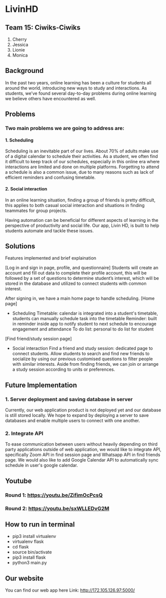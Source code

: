 # LivinHD

## Team 15: Ciwiks-Ciwiks
1. Cherry
2. Jessica
3. Lionie
4. Monica

## Background
In the past two years, online learning has been a culture for students all around the world, introducing new ways to study and interactions. As students, we’ve found several day-to-day problems during online learning we believe others have encountered as well.

## Problems
### Two main problems we are going to address are:
#### 1. Scheduling
Scheduling is an inevitable part of our lives. About 70% of adults make use of a digital calendar to schedule their activities. As a student, we often find it difficult to keep track of our schedules, especially in this online era where interactions are limited and done on multiple platforms. Forgetting to attend a schedule is also a common issue, due to many reasons such as lack of efficient reminders and confusing timetable.
#### 2. Social interaction
In an online learning situation, finding a group of friends is pretty difficult, this applies to both casual social interaction and situations in finding teammates for group projects.
 
Having automation can be beneficial for different aspects of learning in the perspective of productivity and social life. Our app, Livin HD, is built to help students automate and tackle these issues.

## Solutions 
Features implemented and brief explaination
 
[Log in and sign in page, profile, and questionnaire]
Students will create an account and fill out data to complete their profile account, this will be followed by a set of questions to determine student’s interest, which will be stored in the database and utilized to connect students with common interest.

After signing in, we have a main home page to handle scheduling.
[Home page]
- Scheduling
Timetable: calendar is integrated into a student's timetable, students can manually schedule task into the timetable
Reminder: built in reminder inside app to notify student to next schedule to encourage engagement and attendance 
To do list: personal to do list for student

[Find friend/study session page]
- Social interaction
Find a friend and study session: dedicated page to connect students.
Allow students to search and find new friends to socialize by using our previous customised questions to filter people with similar interests. 
Aside from finding friends, we can join or arrange a study session according to units or preferences. 


## Future Implementation
### 1. Server deployment and saving database in server
Currently, our web application product is not deployed yet and our database is still stored locally. We hope to expand by deploying a server to save databases and enable multiple users to connect with one another.
### 2. Integrate API
To ease communication between users without heavily depending on third party applications outside of web application, we would like to integrate API, specifically Zoom API in find session page and Whatsapp API in find friends page. We would also like to add Google Calendar API to automatically sync schedule in user's google calendar.

## Youtube
### Round 1: https://youtu.be/ZifimOcPcsQ 
### Round 2: https://youtu.be/sxWLLEDvG2M

## How to run in terminal
- pip3 install virtualenv
- virtualenv flask
- cd flask
- source bin/activate
- pip3 install flask
- python3 main.py

## Our website
You can find our web app here
Link: http://172.105.126.97:5000/

